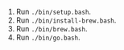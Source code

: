 1. Run `./bin/setup.bash`.
2. Run `./bin/install-brew.bash`.
3. Run `./bin/brew.bash`.
4. Run `./bin/go.bash`.
